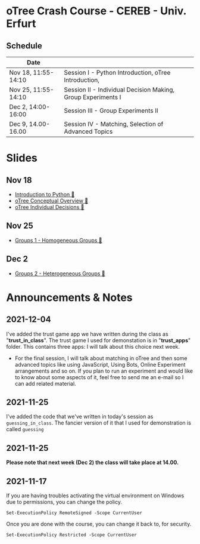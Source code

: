 # oTree Crash Course - CEREB - Univ. Erfurt

## Schedule
| Date      |                                                          |
|-----------|----------------------------------------------------------|
| Nov 18, 11:55-14:10   | Session I  - Python Introduction, oTree Introduction,  |
| Nov 25, 11:55-14:10   | Session II - Individual Decision Making, Group Experiments I                           |
| Dec 2,  14:00-16:00     | Session III - Group Experiments II                            |
| Dec 9,  14.00-16.00       | Session IV - Matching, Selection of Advanced Topics |
# Slides
## Nov 18
* [Introduction to Python 🔗](https://www.saral.it/cereb-otree/slides/python_intro.html)
* [oTree Conceptual Overview 🔗](https://www.saral.it/cereb-otree/slides/otree_conceptual_overview.html)
* [oTree Individual Decisions 🔗](https://www.saral.it/cereb-otree/slides/otree_individual.html)
## Nov 25
* [Groups 1 - Homogeneous Groups 🔗](https://www.saral.it/cereb-otree/slides/otree_group.html)
## Dec 2
* [Groups 2 - Heterogeneous Groups 🔗](https://www.saral.it/cereb-otree/slides/otree_group2.html)


# Announcements & Notes
## 2021-12-04 
I've added the trust game app we have written during the class as "**trust_in_class**". The trust game I used for demonstation is in "**trust_apps**" folder. This contains three apps: I will talk about this choice next week. 

* For the final session, I will talk about matching in oTree and then some advanced topics like using JavaScript, Using Bots, Online Experiment arrangements and so on. If you plan to run an experiment and would like to know about some aspects of it, feel free to send me an e-mail so I can add related material.

## 2021-11-25 
I've added the code that we've written in today's session as `guessing_in_class`. The fancier version of it that I used for demonstration is called `guessing`

## 2021-11-25 
**Please note that next week (Dec 2) the class will take place at 14.00.**

## 2021-11-17 
If you are having troubles activating the virtual environment on Windows due to permissions, you can change the policy.
  ```
  Set-ExecutionPolicy RemoteSigned -Scope CurrentUser 
  ```

  Once you are done with the course, you can change it back to, for security.

  ```
  Set-ExecutionPolicy Restricted -Scope CurrentUser       
  ```
